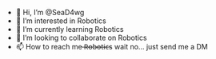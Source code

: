 - 👋 Hi, I’m @SeaD4wg
- 👀 I’m interested in Robotics
- 🌱 I’m currently learning Robotics
- 💞️ I’m looking to collaborate on Robotics
- 📫 How to reach me ̶R̶o̶b̶o̶t̶i̶c̶s wait no... just send me a DM

<!---
SeaD4wg/SeaD4wg is a ✨ special ✨ repository because its `README.md` (this file) appears on your GitHub profile.
You can click the Preview link to take a look at your changes.
--->
